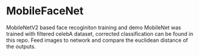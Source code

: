 # MobileFaceNet
MobileNetV2 based face recoginiton training and demo
MobileNet was trained with filtered celebA dataset, corrected classification can be found in this repo.
Feed images to network and compare the euclidean distance of the outputs.
